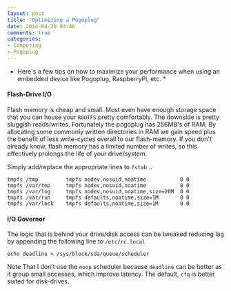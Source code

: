 ```yaml
---
layout: post
title: "Optimizing a Pogoplug"
date: 2014-04-20 04:46
comments: true
categories: 
- Computing
- Pogoplug
---
```


* Here's a few tips on how to maximize your performance when using an embedded device like Pogoplug, RaspberryPi, etc. *

#### Flash-Drive I/O

Flash memory is cheap and small. Most even have enough storage space that you can house your `ROOTFS` pretty comfortably. The downside is pretty sluggish reads/writes. Fortunately the pogoplug has 256MB's of RAM; By allocating some commonly written directories in RAM we gain speed plus the benefit of less write-cycles overall to our flash-memory. If you don't already know, flash memory has a limited number of writes, so this effectively prolongs the life of your drive/system.

Simply add/replace the appropriate lines to `fstab` ..

```
tmpfs /tmp         tmpfs nodev,nosuid,noatime           0 0
tmpfs /var/tmp     tmpfs nodev,nosuid,noatime           0 0
tmpfs /var/log     tmpfs nodev,nosuid,noatime,size=20M  0 0
tmpfs /var/run     tmpfs defaults,noatime,size=1M       0 0
tmpfs /var/lock    tmpfs defaults,noatime,size=1M       0 0
```

#### I/O Governor

The logic that is behind your drive/disk access can be tweaked reducing lag by appending the following line to `/etc/rc.local` 

``` 
echo deadline > /sys/block/sda/queue/scheduler
```

Note That I don’t use the `noop` scheduler because `deadline` can be better as it group small accesses, which improve latency. The default, `cfq` is better suited for disk-drives.
